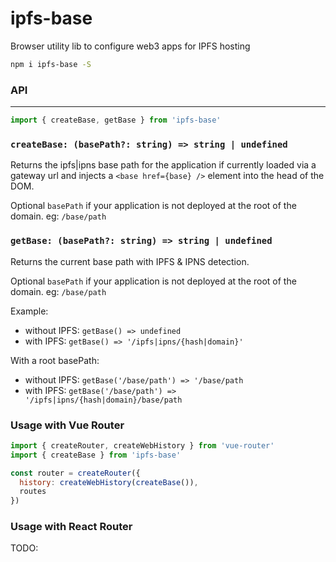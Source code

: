 # ipfs-base
Browser utility lib to configure web3 apps for IPFS hosting

```sh
npm i ipfs-base -S
```

### API
---
```js
import { createBase, getBase } from 'ipfs-base'
```

### `createBase: (basePath?: string) => string | undefined`
Returns the ipfs|ipns base path for the application if currently loaded via a gateway url and injects a `<base href={base} />` element into the head of the DOM.

Optional `basePath` if your application is not deployed at the root of the domain. eg: `/base/path`

### `getBase: (basePath?: string) => string | undefined`
Returns the current base path with IPFS & IPNS detection.

Optional `basePath` if your application is not deployed at the root of the domain. eg: `/base/path`

Example:
- without IPFS: `getBase() => undefined`
- with IPFS: `getBase() => '/ipfs|ipns/{hash|domain}'`

With a root basePath:
- without IPFS: `getBase('/base/path') => '/base/path`
- with IPFS: `getBase('/base/path') => '/ipfs|ipns/{hash|domain}/base/path`

### Usage with Vue Router

```js
import { createRouter, createWebHistory } from 'vue-router'
import { createBase } from 'ipfs-base'

const router = createRouter({
  history: createWebHistory(createBase()),
  routes
})
```


### Usage with React Router

TODO: